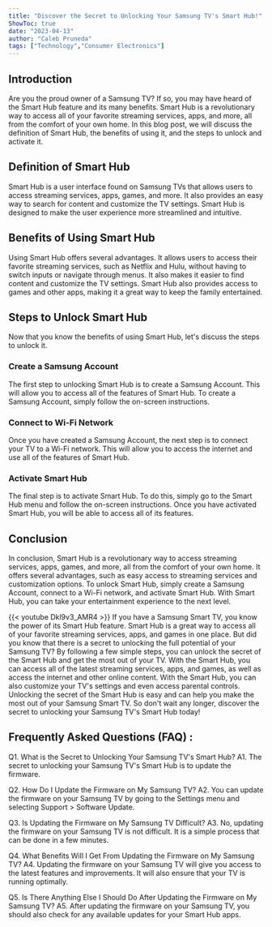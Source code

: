 ```yaml
---
title: "Discover the Secret to Unlocking Your Samsung TV's Smart Hub!"
ShowToc: true 
date: "2023-04-13"
author: "Caleb Pruneda" 
tags: ["Technology","Consumer Electronics"]
---
```

## Introduction 
Are you the proud owner of a Samsung TV? If so, you may have heard of the Smart Hub feature and its many benefits. Smart Hub is a revolutionary way to access all of your favorite streaming services, apps, and more, all from the comfort of your own home. In this blog post, we will discuss the definition of Smart Hub, the benefits of using it, and the steps to unlock and activate it. 

## Definition of Smart Hub 
Smart Hub is a user interface found on Samsung TVs that allows users to access streaming services, apps, games, and more. It also provides an easy way to search for content and customize the TV settings. Smart Hub is designed to make the user experience more streamlined and intuitive. 

## Benefits of Using Smart Hub 
Using Smart Hub offers several advantages. It allows users to access their favorite streaming services, such as Netflix and Hulu, without having to switch inputs or navigate through menus. It also makes it easier to find content and customize the TV settings. Smart Hub also provides access to games and other apps, making it a great way to keep the family entertained. 

## Steps to Unlock Smart Hub 
Now that you know the benefits of using Smart Hub, let's discuss the steps to unlock it. 

### Create a Samsung Account 
The first step to unlocking Smart Hub is to create a Samsung Account. This will allow you to access all of the features of Smart Hub. To create a Samsung Account, simply follow the on-screen instructions. 

### Connect to Wi-Fi Network 
Once you have created a Samsung Account, the next step is to connect your TV to a Wi-Fi network. This will allow you to access the internet and use all of the features of Smart Hub. 

### Activate Smart Hub 
The final step is to activate Smart Hub. To do this, simply go to the Smart Hub menu and follow the on-screen instructions. Once you have activated Smart Hub, you will be able to access all of its features. 

## Conclusion 
In conclusion, Smart Hub is a revolutionary way to access streaming services, apps, games, and more, all from the comfort of your own home. It offers several advantages, such as easy access to streaming services and customization options. To unlock Smart Hub, simply create a Samsung Account, connect to a Wi-Fi network, and activate Smart Hub. With Smart Hub, you can take your entertainment experience to the next level.

{{< youtube Dkl9v3_AMR4 >}} 
If you have a Samsung Smart TV, you know the power of its Smart Hub feature. Smart Hub is a great way to access all of your favorite streaming services, apps, and games in one place. But did you know that there is a secret to unlocking the full potential of your Samsung TV? By following a few simple steps, you can unlock the secret of the Smart Hub and get the most out of your TV. With the Smart Hub, you can access all of the latest streaming services, apps, and games, as well as access the internet and other online content. With the Smart Hub, you can also customize your TV's settings and even access parental controls. Unlocking the secret of the Smart Hub is easy and can help you make the most out of your Samsung Smart TV. So don't wait any longer, discover the secret to unlocking your Samsung TV's Smart Hub today!

## Frequently Asked Questions (FAQ) :
Q1. What is the Secret to Unlocking Your Samsung TV's Smart Hub?
A1. The secret to unlocking your Samsung TV's Smart Hub is to update the firmware.

Q2. How Do I Update the Firmware on My Samsung TV?
A2. You can update the firmware on your Samsung TV by going to the Settings menu and selecting Support > Software Update.

Q3. Is Updating the Firmware on My Samsung TV Difficult?
A3. No, updating the firmware on your Samsung TV is not difficult. It is a simple process that can be done in a few minutes.

Q4. What Benefits Will I Get From Updating the Firmware on My Samsung TV?
A4. Updating the firmware on your Samsung TV will give you access to the latest features and improvements. It will also ensure that your TV is running optimally.

Q5. Is There Anything Else I Should Do After Updating the Firmware on My Samsung TV?
A5. After updating the firmware on your Samsung TV, you should also check for any available updates for your Smart Hub apps.


